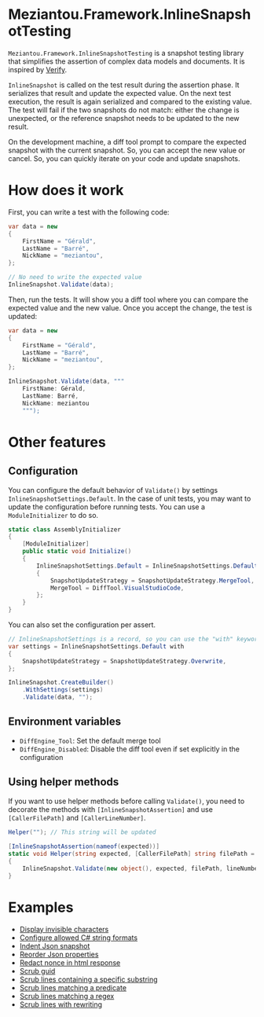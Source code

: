 ﻿# Meziantou.Framework.InlineSnapshotTesting

`Meziantou.Framework.InlineSnapshotTesting` is a snapshot testing library that simplifies the assertion of complex data models and documents. It is inspired by [Verify](https://github.com/VerifyTests/Verify).

`InlineSnapshot` is called on the test result during the assertion phase. It serializes that result and update the expected value. On the next test execution, the result is again serialized and compared to the existing value. The test will fail if the two snapshots do not match: either the change is unexpected, or the reference snapshot needs to be updated to the new result.

On the development machine, a diff tool prompt to compare the expected snapshot with the current snapshot. So, you can accept the new value or cancel. So, you can quickly iterate on your code and update snapshots.

# How does it work

First, you can write a test with the following code:

````c#
var data = new
{
    FirstName = "Gérald",
    LastName = "Barré",
    NickName = "meziantou",
};

// No need to write the expected value
InlineSnapshot.Validate(data);
````

Then, run the tests. It will show you a diff tool where you can compare the expected value and the new value.
Once you accept the change, the test is updated:

````c#
var data = new
{
    FirstName = "Gérald",
    LastName = "Barré",
    NickName = "meziantou",
};

InlineSnapshot.Validate(data, """
    FirstName: Gérald,
    LastName: Barré,
    NickName: meziantou
    """);
````

# Other features

## Configuration

You can configure the default behavior of `Validate()` by settings `InlineSnapshotSettings.Default`. In the case of unit tests, you may want to update the configuration before running tests. You can use a `ModuleInitializer` to do so.

````c#
static class AssemblyInitializer
{
    [ModuleInitializer]
    public static void Initialize()
    {
        InlineSnapshotSettings.Default = InlineSnapshotSettings.Default with
        {
            SnapshotUpdateStrategy = SnapshotUpdateStrategy.MergeTool,
            MergeTool = DiffTool.VisualStudioCode,
        };
    }
}
````

You can also set the configuration per assert.

````c#
// InlineSnapshotSettings is a record, so you can use the "with" keyword to create a new instance
var settings = InlineSnapshotSettings.Default with
{
    SnapshotUpdateStrategy = SnapshotUpdateStrategy.Overwrite,
};

InlineSnapshot.CreateBuilder()
    .WithSettings(settings)
    .Validate(data, "");
````

## Environment variables

- `DiffEngine_Tool`: Set the default merge tool
- `DiffEngine_Disabled`: Disable the diff tool even if set explicitly in the configuration

## Using helper methods

If you want to use helper methods before calling `Validate()`, you need to decorate the methods with `[InlineSnapshotAssertion]` and use `[CallerFilePath]` and `[CallerLineNumber]`.

````c#
Helper(""); // This string will be updated
            
[InlineSnapshotAssertion(nameof(expected))]
static void Helper(string expected, [CallerFilePath] string filePath = null, [CallerLineNumber] int lineNumber = -1)
{
    InlineSnapshot.Validate(new object(), expected, filePath, lineNumber);
}
````

# Examples

- [Display invisible characters](https://github.com/meziantou/Meziantou.Framework/blob/main/Samples/Meziantou.Framework.InlineSnapshotTesting.Samples/DisplayInvisibleCharacters.cs)
- [Configure allowed C# string formats](https://github.com/meziantou/Meziantou.Framework/blob/main/Samples/Meziantou.Framework.InlineSnapshotTesting.Samples/ConfigureCSharpStringFormat.cs)
- [Indent Json snapshot](https://github.com/meziantou/Meziantou.Framework/blob/main/Samples/Meziantou.Framework.InlineSnapshotTesting.Samples/HttpContent_format_json_response.cs)
- [Reorder Json properties](https://github.com/meziantou/Meziantou.Framework/blob/main/Samples/Meziantou.Framework.InlineSnapshotTesting.Samples/Json_reorder_properties.cs)
- [Redact nonce in html response](https://github.com/meziantou/Meziantou.Framework/blob/main/Samples/Meziantou.Framework.InlineSnapshotTesting.Samples/HttpContent_redact_nonce.cs)
- [Scrub guid](https://github.com/meziantou/Meziantou.Framework/blob/main/Samples/Meziantou.Framework.InlineSnapshotTesting.Samples/Scrub_guid.cs)
- [Scrub lines containing a specific substring](https://github.com/meziantou/Meziantou.Framework/blob/main/Samples/Meziantou.Framework.InlineSnapshotTesting.Samples/Scrub_lines_containing_specific_text.cs)
- [Scrub lines matching a predicate](https://github.com/meziantou/Meziantou.Framework/blob/main/Samples/Meziantou.Framework.InlineSnapshotTesting.Samples/Scrub_lines_matching_a_predicate.cs)
- [Scrub lines matching a regex](https://github.com/meziantou/Meziantou.Framework/blob/main/Samples/Meziantou.Framework.InlineSnapshotTesting.Samples/Scrub_lines_matching_a_regex.cs)
- [Scrub lines with rewriting](https://github.com/meziantou/Meziantou.Framework/blob/main/Samples/Meziantou.Framework.InlineSnapshotTesting.Samples/Srub_replace_line_content.cs)
